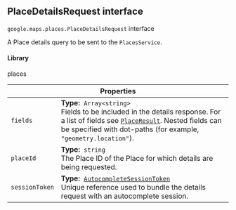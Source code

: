 <h2 id="PlaceDetailsRequest"> PlaceDetailsRequest interface </h2><p>
<code><span itemprop="path">google.maps.places</span>.<span itemprop="name">PlaceDetailsRequest</span></code>
interface
</p><p>A Place details query to be sent to the <code>PlacesService</code>.</p><h4>Library</h4><p>places</p><div class="devsite-table-wrapper"><table class="properties responsive" summary="interface PlaceDetailsRequest - Properties">
<thead>
<tr><th colspan="2">Properties</th>
</tr></thead>
<tbody>
<tr id="PlaceDetailsRequest.fields">
<td><code><span>fields</span></code></td>
<td><div><strong>Type:</strong>&nbsp; <code>Array&lt;string&gt;</code></div>
<div class="desc">Fields to be included in the details response. For a list of fields see <code><a href="https://github.com/amenadiel/google-maps-documentation/blob/master/docs/PlaceResult.md">PlaceResult</a></code>. Nested fields can be specified with dot-paths (for example, <code>"geometry.location"</code>).</div></td>
</tr>
<tr id="PlaceDetailsRequest.placeId">
<td><code><span>placeId</span></code></td>
<td><div><strong>Type:</strong>&nbsp; <code>string</code></div>
<div class="desc">The Place ID of the Place for which details are being requested.</div></td>
</tr>
<tr id="PlaceDetailsRequest.sessionToken">
<td><code><span>sessionToken</span></code></td>
<td><div><strong>Type:</strong>&nbsp; <code><a href="https://github.com/amenadiel/google-maps-documentation/blob/master/docs/AutocompleteSessionToken.md">AutocompleteSessionToken</a></code></div>
<div class="desc">Unique reference used to bundle the details request with an autocomplete session.</div></td>
</tr>
</tbody>
</table></div>